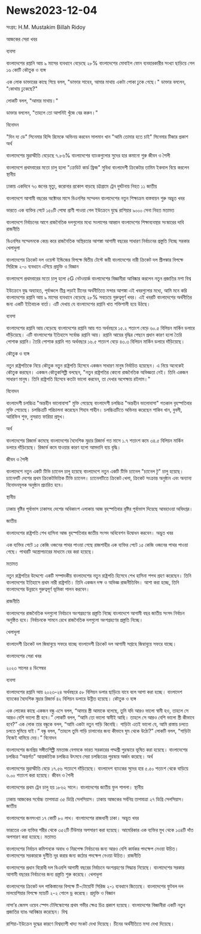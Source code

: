 # News2023-12-04

সংগ্রহ: H.M. Mustakim Billah Ridoy



আজকের সেরা খবর

ব্যবসা

বাংলাদেশের রপ্তানি আয় ৯ মাসের ব্যবধানে বেড়েছে ২৮%
বাংলাদেশের মোবাইল ফোন ব্যবহারকারীর সংখ্যা ছাড়িয়ে গেল ১৬ কোটি
কৌতুক ও ব্যঙ্গ

এক লোক ডাক্তারের কাছে গিয়ে বলল, "ডাক্তার সাহেব, আমার মাথায় একটা পোকা ঢুকে গেছে।"
ডাক্তার বললেন, "কোথায় ঢুকেছে?"

লোকটি বলল, "আমার মাথায়।"

ডাক্তার বললেন, "তাহলে তো আপনিই খুঁজে বের করুন।"

বিনোদন

"দিন দ্য ডে" সিনেমার হিন্দি রিমেকে অভিনয় করবেন সালমান খান
"আমি তোমার হতে চাই" সিনেমার টিজার প্রকাশ
অর্থ

বাংলাদেশের মুদ্রাস্ফীতি বেড়েছে ৭.৮৬%
বাংলাদেশের ব্যাংকগুলোর সুদের হার কমানো শুরু
জীবন ও শৈলী

বাংলাদেশে প্রথমবারের মতো চালু হলো "ক্রেডিট কার্ড ফ্রিজ" সুবিধা
বাংলাদেশী ক্রিকেটার তামিম ইকবাল বিয়ে করলেন
স্থানীয়

ঢাকায় একদিনে ৭৩ জনের মৃত্যু, করোনার প্রকোপ বাড়ছে
চট্টগ্রামে ট্রেন দুর্ঘটনায় নিহত ১১
জাতীয়

বাংলাদেশে আগামী বছরের অক্টোবর মাসে বিএনপির সম্মেলন
বাংলাদেশের নতুন শিক্ষাক্রম বাস্তবায়ন শুরু
অদ্ভুত খবর

ভারতে এক ব্যক্তির পেটে ১৫০টি পোষা প্রাণী পাওয়া গেল
ইউক্রেনে যুদ্ধে রাশিয়ার ৯০০০ সেনা নিহত
মতামত

বাংলাদেশে নির্বাচনের আগে রাজনৈতিক দলগুলোর মধ্যে সংলাপের আহ্বান
বাংলাদেশের শিক্ষাব্যবস্থার সংস্কারের দাবি
রাজনীতি

বিএনপির সম্মেলনকে কেন্দ্র করে রাজনৈতিক অস্থিরতার আশঙ্কা
আগামী বছরের সাধারণ নির্বাচনের প্রস্তুতি নিচ্ছে সরকার
খেলাধুলা

বাংলাদেশের ক্রিকেট দল ওয়েস্ট ইন্ডিজের বিপক্ষে দ্বিতীয় টেস্টে জয়ী
বাংলাদেশের নারী ক্রিকেট দল শ্রীলঙ্কার বিপক্ষে সিরিজে ২-০ ব্যবধানে এগিয়ে
প্রযুক্তি ও বিজ্ঞান

বাংলাদেশে প্রথমবারের মতো চালু হলো ৫G নেটওয়ার্ক
বাংলাদেশের বিজ্ঞানীরা আবিষ্কার করলেন নতুন প্রজাতির মশা
বিশ্ব

ইউক্রেনে যুদ্ধ অব্যাহত, পূর্বাঞ্চলে তীব্র লড়াই
চীনের অর্থনীতিতে মন্দার আশঙ্কা
এই খবরগুলোর মধ্যে, আমি মনে করি বাংলাদেশের রপ্তানি আয় ৯ মাসের ব্যবধানে বেড়েছে ২৮% সবচেয়ে গুরুত্বপূর্ণ খবর। এই খবরটি বাংলাদেশের অর্থনীতির জন্য একটি ইতিবাচক বার্তা। এটি দেখায় যে বাংলাদেশের রপ্তানি খাত শক্তিশালী হয়ে উঠছে।





ব্যবসা

বাংলাদেশের রপ্তানি আয় বেড়েছে
বাংলাদেশের রপ্তানি আয় গত অর্থবছরে ১৫.২ শতাংশ বেড়ে ৬০.৫ বিলিয়ন মার্কিন ডলারে দাঁড়িয়েছে। এটি বাংলাদেশের ইতিহাসে সর্বোচ্চ রপ্তানি আয়। রপ্তানি আয়ের বৃদ্ধির পেছনে প্রধান কারণ হলো তৈরি পোশাক রপ্তানি। তৈরি পোশাক রপ্তানি গত অর্থবছরে ১৬.৫ শতাংশ বেড়ে ৪৩.৩ বিলিয়ন মার্কিন ডলারে দাঁড়িয়েছে।

কৌতুক ও ব্যঙ্গ

নতুন রাষ্ট্রপতিকে নিয়ে কৌতুক
নতুন রাষ্ট্রপতি হিসেবে একজন সাধারণ মানুষ নির্বাচিত হয়েছেন। এ নিয়ে অনেকেই কৌতুক করছেন। একজন কৌতুকশিল্পী বলছেন, "নতুন রাষ্ট্রপতির কোনো রাজনৈতিক অভিজ্ঞতা নেই। তিনি একজন সাধারণ মানুষ। তিনি রাষ্ট্রপতি হিসেবে কতটা ভালো করবেন, তা দেখার অপেক্ষায় রইলাম।"

বিনোদন

বাংলাদেশী চলচ্চিত্র "অন্তহীন ভালোবাসা" মুক্তি পেয়েছে
বাংলাদেশী চলচ্চিত্র "অন্তহীন ভালোবাসা" গতকাল বৃহস্পতিবার মুক্তি পেয়েছে। চলচ্চিত্রটি পরিচালনা করেছেন শিহাব শাহীন। চলচ্চিত্রটিতে অভিনয় করেছেন শাকিব খান, বুবলী, আরিফিন শুভ, নুসরাত ফারিয়া প্রমুখ।

অর্থ

বাংলাদেশের রিজার্ভ কমেছে
বাংলাদেশের বৈদেশিক মুদ্রার রিজার্ভ গত মাসে ১.৭ শতাংশ কমে ৩৪.৫ বিলিয়ন মার্কিন ডলারে দাঁড়িয়েছে। রিজার্ভ কমে যাওয়ার কারণ হলো আমদানি ব্যয় বৃদ্ধি।

জীবন ও শৈলী

বাংলাদেশে নতুন একটি টিভি চ্যানেল চালু হয়েছে
বাংলাদেশে নতুন একটি টিভি চ্যানেল "চ্যানেল টু" চালু হয়েছে। চ্যানেলটি দেশের প্রথম ক্রিকেটভিত্তিক টিভি চ্যানেল। চ্যানেলটিতে ক্রিকেট খেলা, ক্রিকেট সংক্রান্ত অনুষ্ঠান এবং অন্যান্য বিনোদনমূলক অনুষ্ঠান প্রচারিত হবে।

স্থানীয়

ঢাকায় বৃষ্টির পূর্বাভাস
ঢাকাসহ দেশের অধিকাংশ এলাকায় আজ বৃহস্পতিবার বৃষ্টির পূর্বাভাস দিয়েছে আবহাওয়া অধিদপ্তর।

জাতীয়

বাংলাদেশের রাষ্ট্রপতি শেখ হাসিনা আজ বৃহস্পতিবার জাতীয় সংসদ অধিবেশন উদ্বোধন করবেন।
অদ্ভুত খবর

এক ব্যক্তির পেটে ১৫ কেজি ওজনের পাথর পাওয়া গেছে
রাজশাহীর এক ব্যক্তির পেটে ১৫ কেজি ওজনের পাথর পাওয়া গেছে। পাথরটি অস্ত্রোপচারের মাধ্যমে বের করা হয়েছে।

মতামত

নতুন রাষ্ট্রপতির উদ্দেশ্যে একটি সম্পাদকীয়
বাংলাদেশের নতুন রাষ্ট্রপতি হিসেবে শেখ হাসিনা শপথ গ্রহণ করেছেন। তিনি বাংলাদেশের ইতিহাসে প্রথম নারী রাষ্ট্রপতি। তিনি একজন দক্ষ ও অভিজ্ঞ রাজনীতিবিদ। আশা করা হচ্ছে, তিনি বাংলাদেশের উন্নয়নে গুরুত্বপূর্ণ ভূমিকা পালন করবেন।

রাজনীতি

বাংলাদেশের রাজনৈতিক দলগুলো নির্বাচনে অংশগ্রহণের প্রস্তুতি নিচ্ছে
বাংলাদেশে আগামী বছর জাতীয় সংসদ নির্বাচন অনুষ্ঠিত হবে। নির্বাচনকে সামনে রেখে রাজনৈতিক দলগুলো অংশগ্রহণের প্রস্তুতি নিচ্ছে।

খেলাধুলা

বাংলাদেশী ক্রিকেট দল জিম্বাবুয়ে সফরে যাচ্ছে
বাংলাদেশী ক্রিকেট দল আগামী সপ্তাহে জিম্বাবুয়ে সফরে যাচ্ছে।




বাংলাদেশের সেরা খবর

২০২৩ সালের ৪ ডিসেম্বর

ব্যবসা

বাংলাদেশের রপ্তানি আয় ২০২৩-২৪ অর্থবছরে ৫৮ বিলিয়ন ডলার ছাড়িয়ে যাবে বলে আশা করা হচ্ছে।
বাংলাদেশ ব্যাংকের বৈদেশিক মুদ্রার রিজার্ভ ৪২ বিলিয়ন ডলারে উন্নীত হয়েছে।
কৌতুক ও ব্যঙ্গ

এক লোকের কাছে একজন বন্ধু এসে বলল, “আমার স্ত্রী আমাকে বলেছে, তুমি যদি আরও ভালো স্বামী হও, তাহলে সে আরও বেশি ভালো স্ত্রী হবে।” লোকটি বলল, “আমি তো ভালো স্বামীই আছি। তাহলে সে আরও বেশি ভালো স্ত্রী কীভাবে হবে?”
এক লোক তার বন্ধুকে বলল, “আমি একটা নতুন গাড়ি কিনেছি। গাড়িটা এতই ভালো যে, আমি রাস্তায় চলতে চলতে ঘুমিয়ে যাই।” বন্ধু বলল, “তাহলে তুমি গাড়ি চালানোর জন্য কীভাবে ঘুম থেকে উঠো?” লোকটি বলল, “গাড়িটা নিজেই থামিয়ে দেয়।”
বিনোদন

বাংলাদেশের জনপ্রিয় সঙ্গীতশিল্পী মমতাজ বেগমকে ভারত সরকারের পদ্মশ্রী পুরস্কারে ভূষিত করা হয়েছে।
বাংলাদেশের চলচ্চিত্র “অন্তর্গত” আন্তর্জাতিক চলচ্চিত্র উৎসবে সেরা চলচ্চিত্রের পুরস্কার অর্জন করেছে।
অর্থ

বাংলাদেশের মুদ্রাস্ফীতি বেড়ে ১৭.৫৬ শতাংশে দাঁড়িয়েছে।
বাংলাদেশ ব্যাংকের সুদের হার ৫.৫০ শতাংশ থেকে বাড়িয়ে ৬.০০ শতাংশ করা হয়েছে।
জীবন ও শৈলী

বাংলাদেশের প্রথম ট্রেন চালু হয় ১৮৬২ সালে।
বাংলাদেশের জাতীয় ফুল শাপলা।
স্থানীয়

ঢাকায় আজকের সর্বোচ্চ তাপমাত্রা ৩৫ ডিগ্রি সেলসিয়াস।
ঢাকায় আজকের সর্বনিম্ন তাপমাত্রা ২৭ ডিগ্রি সেলসিয়াস।
জাতীয়

বাংলাদেশের জনসংখ্যা ১৭ কোটি ৮০ লাখ।
বাংলাদেশের রাজধানী ঢাকা।
অদ্ভুত খবর

ভারতের এক ব্যক্তির শরীর থেকে ৩৫২টি টিউমার অপসারণ করা হয়েছে।
আমেরিকার এক ব্যক্তির মুখ থেকে ১৩৪টি দাঁত অপসারণ করা হয়েছে।
মতামত

বাংলাদেশের নির্বাচন কমিশনকে অবাধ ও নিরপেক্ষ নির্বাচনের জন্য আরও বেশি কার্যকর পদক্ষেপ নেওয়া উচিত।
বাংলাদেশের সরকারকে দুর্নীতি দূর করার জন্য কঠোর পদক্ষেপ নেওয়া উচিত।
রাজনীতি

বাংলাদেশের প্রধান বিরোধী দল বিএনপি আগামী বছরের নির্বাচনে অংশগ্রহণের সিদ্ধান্ত নিয়েছে।
বাংলাদেশের সরকার আগামী বছরের নির্বাচনের জন্য প্রস্তুতি শুরু করেছে।
খেলাধুলা

বাংলাদেশের ক্রিকেট দল পাকিস্তানের বিপক্ষে টি-টোয়েন্টি সিরিজ ২-১ ব্যবধানে জিতেছে।
বাংলাদেশের ফুটবল দল মালয়েশিয়ার বিপক্ষে ম্যাচটি ২-২ গোলে ড্র করেছে।
প্রযুক্তি ও বিজ্ঞান

নাসা’র জেমস ওয়েব স্পেস টেলিস্কোপের প্রথম গভীর ক্ষেত্র চিত্র প্রকাশ হয়েছে।
বাংলাদেশের বিজ্ঞানীরা একটি নতুন প্রজাতির ব্যাঙ আবিষ্কার করেছেন।
বিশ্ব

রাশিয়া-ইউক্রেন যুদ্ধের কারণে বিশ্বব্যাপী খাদ্য সংকট দেখা দিয়েছে।
চীনের অর্থনীতিতে মন্দা দেখা দিয়েছে।

